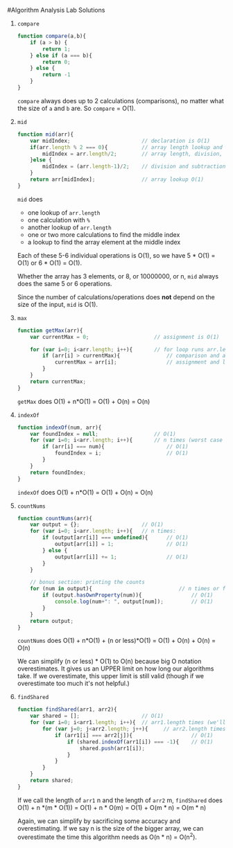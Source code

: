 #Algorithm Analysis Lab Solutions


1. `compare`

    ```js
    function compare(a,b){
        if (a > b) {
            return 1;
        } else if (a === b){
            return 0;
        } else {
            return -1
        }
    }
    ```

    `compare` always does up to 2 calculations (comparisons), no matter what the size of  `a` and `b` are. So `compare` = O(1).

1. `mid`   

    ```js
    function mid(arr){
        var midIndex;                       // declaration is O(1)
        if(arr.length % 2 === 0){           // array length lookup and % are O(1)
            midIndex = arr.length/2;        // array length, division, assignment all O(1)
        }else {
            midIndex = (arr.length-1)/2;    // division and subtraction both O(1)
        }
        return arr[midIndex];               // array lookup O(1)
    }
    ```

    `mid` does
    * one lookup of `arr.length`
    * one calculation with `%`
    * another lookup of `arr.length`
    * one or two more calculations to find the middle index
    * a lookup to find the array element at the middle index

    Each of these 5-6 individual operations is O(1), so we have 5 * O(1) = O(1) or 6 * O(1) = O(1).

    Whether the array has 3 elements, or 8, or 10000000, or n, `mid` always does the same 5 or 6 operations.  

    Since the number of calculations/operations does **not** depend on the size of the input, `mid` is O(1).



1. `max`

    ```js
    function getMax(arr){
        var currentMax = 0;                     // assignment is O(1)

        for (var i=0; i<arr.length; i++){       // for loop runs arr.length times = n times
            if (arr[i] > currentMax){               // comparison and array lookup are O(1)
                currentMax = arr[i];                // assignment and lookup are O(1)
            }
        }
        return currentMax;
    }
    ```

    `getMax` does O(1) + n*O(1) = O(1) + O(n) = O(n)

1. `indexOf`

    ```js
    function indexOf(num, arr){                 
        var foundIndex = null;                  // O(1)
        for (var i=0; i<arr.length; i++){       // n times (worst case scenario)
            if (arr[i] === num){                    // O(1)
                foundIndex = i;                     // O(1)
            }
        }
        return foundIndex;
    }
    ```

    `indexOf` does O(1) + n*O(1) = O(1) + O(n) = O(n)


1. `countNums` 

    ```js
    function countNums(arr){
        var output = {};                    // O(1)
        for (var i=0; i<arr.length; i++){   // n times:
            if (output[arr[i]] === undefined){      // O(1)
                output[arr[i]] = 1;                 // O(1)
            } else {
                output[arr[i]] += 1;                // O(1)
            }
        }

        // bonus section: printing the counts
        for (num in output){                            // n times or fewer
            if (output.hasOwnProperty(num)){                // O(1)
                console.log(num+": ", output[num]);         // O(1)
            }
        }
        return output;
    }
    ```

    `countNums` does O(1) + n*O(1) + (n or less)*O(1) = O(1) + O(n) + O(n) = O(n)

    We can simplify (n or less) * O(1) to O(n) because big O notation overestimates. It gives us an UPPER limit on how long our algorithms take.  If we overestimate, this upper limit is still valid (though if we overestimate too much it's not helpful.)


1. `findShared` 

    ```js
    function findShared(arr1, arr2){
        var shared = [];                    // O(1)
        for (var i=0; i<arr1.length; i++){  // arr1.length times (we'll say n)
            for (var j=0; j<arr2.length; j++){     // arr2.length times (we'll say m)
                if (arr1[i] === arr2[j]){                   // O(1)
                    if (shared.indexOf(arr1[i]) === -1){    // O(1)
                        shared.push(arr1[i]);
                    }
                }
            }
        }
        return shared;
    }
    ```

    If we call the length of `arr1` n and the length of `arr2` m, `findShared` does O(1) + n *(m * O(1)) = O(1) + n * O(m) = O(1) + O(m * n) = O(m * n)

    Again, we can simplify by sacrificing some accuracy and overestimating. If we say n is the size of the bigger array, we can overestimate the time this algorithm needs as O(n * n) = O(n<sup>2</sup>).